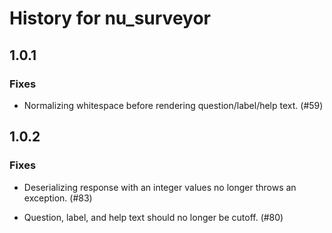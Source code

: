 History for nu_surveyor
=======================

1.0.1
-----

### Fixes

- Normalizing whitespace before rendering question/label/help text. (#59)

1.0.2
-----

### Fixes

- Deserializing response with an integer values no longer throws an exception. (#83)

- Question, label, and help text should no longer be cutoff. (#80)
